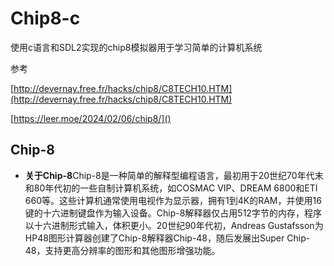# Chip8-c

使用c语言和SDL2实现的chip8模拟器用于学习简单的计算机系统

参考

 [http://devernay.free.fr/hacks/chip8/C8TECH10.HTM](http://devernay.free.fr/hacks/chip8/C8TECH10.HTM)

[https://leer.moe/2024/02/06/chip8/]()


## Chip-8

* **关于Chip-8**Chip-8是一种简单的解释型编程语言，最初用于20世纪70年代末和80年代初的一些自制计算机系统，如COSMAC VIP、DREAM 6800和ETI 660等。这些计算机通常使用电视作为显示器，拥有1到4K的RAM，并使用16键的十六进制键盘作为输入设备。Chip-8解释器仅占用512字节的内存，程序以十六进制形式输入，体积更小。20世纪90年代初，Andreas Gustafsson为HP48图形计算器创建了Chip-8解释器Chip-48，随后发展出Super Chip-48，支持更高分辨率的图形和其他图形增强功能。
